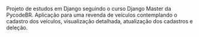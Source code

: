 Projeto de estudos em Django seguindo o curso Django Master da PycodeBR.
Aplicação para uma revenda de veículos contemplando o cadastro dos veículos, visualização detalhada, atualização dos cadastros e deleção.
